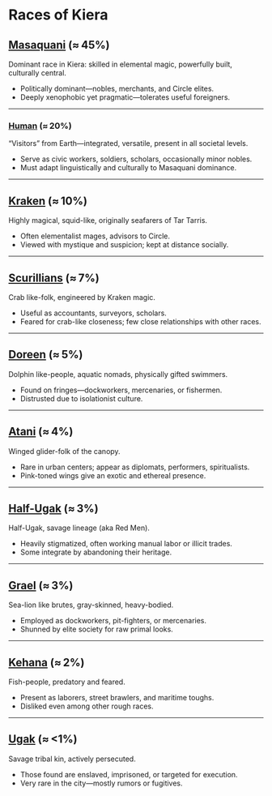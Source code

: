# Races of Kiera

## [Masaquani](Masaquani.md) (≈ 45%)

Dominant race in Kiera: skilled in elemental magic, powerfully built, culturally central.
- Politically dominant—nobles, merchants, and Circle elites.
- Deeply xenophobic yet pragmatic—tolerates useful foreigners.

---
### [Human](Human.md) (≈ 20%)

“Visitors” from Earth—integrated, versatile, present in all societal levels.
- Serve as civic workers, soldiers, scholars, occasionally minor nobles.
- Must adapt linguistically and culturally to Masaquani dominance.

---
## [Kraken](Kraken.md) (≈ 10%)

Highly magical, squid-like, originally seafarers of Tar Tarris.
- Often elementalist mages, advisors to Circle.
- Viewed with mystique and suspicion; kept at distance socially.

---
## [Scurillians](Scurillians.md) (≈ 7%)

Crab like-folk, engineered by Kraken magic.
- Useful as accountants, surveyors, scholars.
- Feared for crab-like closeness; few close relationships with other races.

---
## [Doreen](Doreen.md) (≈ 5%)

Dolphin like-people, aquatic nomads, physically gifted swimmers.
- Found on fringes—dockworkers, mercenaries, or fishermen.
- Distrusted due to isolationist culture.

---
## [Atani](Atani.md) (≈ 4%)

Winged glider-folk of the canopy.
- Rare in urban centers; appear as diplomats, performers, spiritualists.
- Pink-toned wings give an exotic and ethereal presence.

---
## [Half-Ugak](Half-Ugak) (≈ 3%)

Half-Ugak, savage lineage (aka Red Men).
- Heavily stigmatized, often working manual labor or illicit trades.
- Some integrate by abandoning their heritage.

---
## [Grael](Grael.md) (≈ 3%)

Sea-lion like brutes, gray-skinned, heavy-bodied.
- Employed as dockworkers, pit-fighters, or mercenaries. 
- Shunned by elite society for raw primal looks.

---
## [Kehana](Grael) (≈ 2%)

Fish-people, predatory and feared.
- Present as laborers, street brawlers, and maritime toughs.
- Disliked even among other rough races.

---
## [Ugak](Ugak) (≈ <1%)

Savage tribal kin, actively persecuted.
- Those found are enslaved, imprisoned, or targeted for execution.
- Very rare in the city—mostly rumors or fugitives.